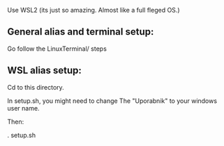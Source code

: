 





Use WSL2 (its just so amazing. Almost like a full fleged OS.)


## General alias and terminal setup:

Go follow the LinuxTerminal/ steps

## WSL alias setup:

Cd to this directory.

In setup.sh, you might need to change The "Uporabnik" to your windows user name.

Then:

. setup.sh

